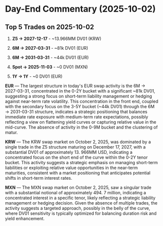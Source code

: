 # Day-End Commentary (2025-10-02)



## Top 5 Trades on 2025-10-02

1. **Z5 → 2027-12-17** - ~13.966MM DV01 (KRW)

2. **6M → 2027-03-31** - ~81k DV01 (EUR)

3. **6M → 2031-03-31** - ~44k DV01 (EUR)

4. **Spot → 2025-11-03** - ~0 DV01 (MXN)

5. **1Y → 1Y** - ~0 DV01 (EUR)



**EUR** — The largest structure in today's EUR swap activity is the 6M → 2027-03-31, concentrated in the 0-2Y bucket with a significant ~81k DV01, suggesting a strong focus on short-term liability management or hedging against near-term rate volatility. This concentration in the front end, coupled with the secondary focus on the 3-5Y bucket (~44k DV01) through the 6M → 2031-03-31 structure, indicates a strategic positioning that balances immediate rate exposure with medium-term rate expectations, possibly reflecting a view on flattening yield curves or capturing relative value in the mid-curve. The absence of activity in the 0-9M bucket and the clustering of matur.

**KRW** — The KRW swap market on October 2, 2025, was dominated by a single trade in the Z5 structure maturing on December 17, 2027, with a substantial DV01 of approximately 13. 966MM USD, indicating a concentrated focus on the short end of the curve within the 0-2Y tenor bucket. This activity suggests a strategic emphasis on managing short-term liabilities or exploiting relative value opportunities in the near-term maturities, consistent with a market positioning that anticipates potential shifts in short-term interest rates.

**MXN** — The MXN swap market on October 2, 2025, saw a singular trade with a substantial notional of approximately 494. 7 million, indicating a concentrated interest in a specific tenor, likely reflecting a strategic liability management or hedging decision. Given the absence of multiple trades, the activity suggests a targeted approach, possibly in the belly of the curve, where DV01 sensitivity is typically optimized for balancing duration risk and yield enhancement.